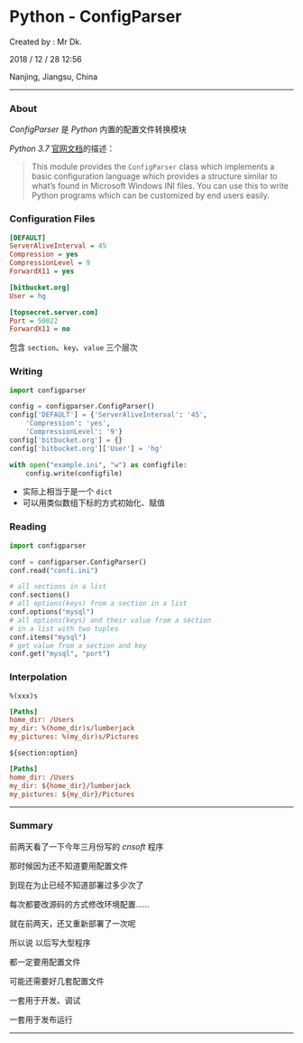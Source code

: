 # Python - ConfigParser

Created by : Mr Dk.

2018 / 12 / 28 12:56

Nanjing, Jiangsu, China

---

### About

_ConfigParser_ 是 _Python_ 内置的配置文件转换模块

_Python 3.7_ [官网文档](https://docs.python.org/3.7/library/configparser.html)的描述：

> This module provides the `ConfigParser` class which implements a basic configuration language which provides a structure similar to what’s found in Microsoft Windows INI files.  You can use this to write Python programs which can be customized by end users easily.

### Configuration Files

```ini
[DEFAULT]
ServerAliveInterval = 45
Compression = yes
CompressionLevel = 9
ForwardX11 = yes

[bitbucket.org]
User = hg

[topsecret.server.com]
Port = 50022
ForwardX11 = no
```

包含 `section`、`key`、`value` 三个层次

### Writing

```python
import configparser

config = configparser.ConfigParser()
config['DEFAULT'] = {'ServerAliveInterval': '45',
    'Compression': 'yes',
    'CompressionLevel': '9'}
config['bitbucket.org'] = {}
config['bitbucket.org']['User'] = 'hg'

with open("example.ini", "w") as configfile:
    config.write(configfile)
```

* 实际上相当于是一个 `dict`
* 可以用类似数组下标的方式初始化、赋值

### Reading

```python
import configparser

conf = configparser.ConfigParser()
conf.read("confi.ini")

# all sections in a list
conf.sections()
# all options(keys) from a section in a list
conf.options("mysql")
# all options(keys) and their value from a section
# in a list with two tuples
conf.items("mysql")
# get value from a section and key
conf.get("mysql", "port")
```

### Interpolation

`%(xxx)s`

```ini
[Paths]
home_dir: /Users
my_dir: %(home_dir)s/lumberjack
my_pictures: %(my_dir)s/Pictures
```

`${section:option}`

```ini
[Paths]
home_dir: /Users
my_dir: ${home_dir}/lumberjack
my_pictures: ${my_dir}/Pictures
```

---

### Summary

前两天看了一下今年三月份写的 _cnsoft_ 程序

那时候因为还不知道要用配置文件

到现在为止已经不知道部署过多少次了

每次都要改源码的方式修改环境配置......

就在前两天，还又重新部署了一次呢

所以说 以后写大型程序

都一定要用配置文件

可能还需要好几套配置文件

一套用于开发、调试

一套用于发布运行

---

